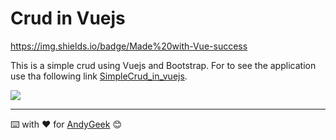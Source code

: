 # Crud in Vuejs

https://img.shields.io/badge/Made%20with-Vue-success

This is a simple crud using Vuejs and Bootstrap. For to see the application use tha following link [SimpleCrud_in_vuejs](https://andygeek.github.io/SimpleCrud_in_vuejs/).

![](https://imgur.com/DGDtYyg.gif)

------

⌨️ with ❤️ for [AndyGeek](https://github.com/andygeek) 😊
